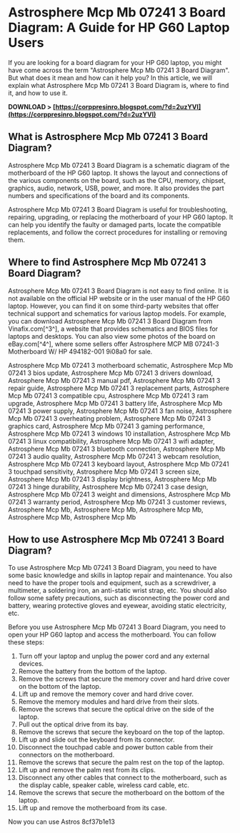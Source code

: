 
 
# Astrosphere Mcp Mb 07241 3 Board Diagram: A Guide for HP G60 Laptop Users
  
If you are looking for a board diagram for your HP G60 laptop, you might have come across the term "Astrosphere Mcp Mb 07241 3 Board Diagram". But what does it mean and how can it help you? In this article, we will explain what Astrosphere Mcp Mb 07241 3 Board Diagram is, where to find it, and how to use it.
 
**DOWNLOAD > [https://corppresinro.blogspot.com/?d=2uzYVI](https://corppresinro.blogspot.com/?d=2uzYVI)**


  
## What is Astrosphere Mcp Mb 07241 3 Board Diagram?
  
Astrosphere Mcp Mb 07241 3 Board Diagram is a schematic diagram of the motherboard of the HP G60 laptop. It shows the layout and connections of the various components on the board, such as the CPU, memory, chipset, graphics, audio, network, USB, power, and more. It also provides the part numbers and specifications of the board and its components.
  
Astrosphere Mcp Mb 07241 3 Board Diagram is useful for troubleshooting, repairing, upgrading, or replacing the motherboard of your HP G60 laptop. It can help you identify the faulty or damaged parts, locate the compatible replacements, and follow the correct procedures for installing or removing them.
  
## Where to find Astrosphere Mcp Mb 07241 3 Board Diagram?
  
Astrosphere Mcp Mb 07241 3 Board Diagram is not easy to find online. It is not available on the official HP website or in the user manual of the HP G60 laptop. However, you can find it on some third-party websites that offer technical support and schematics for various laptop models. For example, you can download Astrosphere Mcp Mb 07241 3 Board Diagram from Vinafix.com[^3^], a website that provides schematics and BIOS files for laptops and desktops. You can also view some photos of the board on eBay.com[^4^], where some sellers offer Astrosphere MCP MB 07241-3 Motherboard W/ HP 494182-001 9i08a0 for sale.
 
Astrosphere Mcp Mb 07241 3 motherboard schematic,  Astrosphere Mcp Mb 07241 3 bios update,  Astrosphere Mcp Mb 07241 3 drivers download,  Astrosphere Mcp Mb 07241 3 manual pdf,  Astrosphere Mcp Mb 07241 3 repair guide,  Astrosphere Mcp Mb 07241 3 replacement parts,  Astrosphere Mcp Mb 07241 3 compatible cpu,  Astrosphere Mcp Mb 07241 3 ram upgrade,  Astrosphere Mcp Mb 07241 3 battery life,  Astrosphere Mcp Mb 07241 3 power supply,  Astrosphere Mcp Mb 07241 3 fan noise,  Astrosphere Mcp Mb 07241 3 overheating problem,  Astrosphere Mcp Mb 07241 3 graphics card,  Astrosphere Mcp Mb 07241 3 gaming performance,  Astrosphere Mcp Mb 07241 3 windows 10 installation,  Astrosphere Mcp Mb 07241 3 linux compatibility,  Astrosphere Mcp Mb 07241 3 wifi adapter,  Astrosphere Mcp Mb 07241 3 bluetooth connection,  Astrosphere Mcp Mb 07241 3 audio quality,  Astrosphere Mcp Mb 07241 3 webcam resolution,  Astrosphere Mcp Mb 07241 3 keyboard layout,  Astrosphere Mcp Mb 07241 3 touchpad sensitivity,  Astrosphere Mcp Mb 07241 3 screen size,  Astrosphere Mcp Mb 07241 3 display brightness,  Astrosphere Mcp Mb 07241 3 hinge durability,  Astrosphere Mcp Mb 07241 3 case design,  Astrosphere Mcp Mb 07241 3 weight and dimensions,  Astrosphere Mcp Mb 07241 3 warranty period,  Astrosphere Mcp Mb 07241 3 customer reviews,  Astrosphere Mcp Mb,  Astrosphere Mcp Mb,  Astrosphere Mcp Mb,  Astrosphere Mcp Mb,  Astrosphere Mcp Mb
  
## How to use Astrosphere Mcp Mb 07241 3 Board Diagram?
  
To use Astrosphere Mcp Mb 07241 3 Board Diagram, you need to have some basic knowledge and skills in laptop repair and maintenance. You also need to have the proper tools and equipment, such as a screwdriver, a multimeter, a soldering iron, an anti-static wrist strap, etc. You should also follow some safety precautions, such as disconnecting the power cord and battery, wearing protective gloves and eyewear, avoiding static electricity, etc.
  
Before you use Astrosphere Mcp Mb 07241 3 Board Diagram, you need to open your HP G60 laptop and access the motherboard. You can follow these steps:
  
1. Turn off your laptop and unplug the power cord and any external devices.
2. Remove the battery from the bottom of the laptop.
3. Remove the screws that secure the memory cover and hard drive cover on the bottom of the laptop.
4. Lift up and remove the memory cover and hard drive cover.
5. Remove the memory modules and hard drive from their slots.
6. Remove the screws that secure the optical drive on the side of the laptop.
7. Pull out the optical drive from its bay.
8. Remove the screws that secure the keyboard on the top of the laptop.
9. Lift up and slide out the keyboard from its connector.
10. Disconnect the touchpad cable and power button cable from their connectors on the motherboard.
11. Remove the screws that secure the palm rest on the top of the laptop.
12. Lift up and remove the palm rest from its clips.
13. Disconnect any other cables that connect to the motherboard, such as the display cable, speaker cable, wireless card cable, etc.
14. Remove the screws that secure the motherboard on the bottom of the laptop.
15. Lift up and remove the motherboard from its case.

Now you can use Astros
 8cf37b1e13
 
